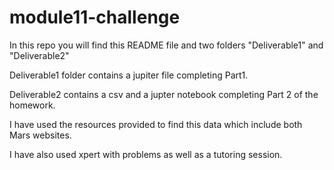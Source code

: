 # module11-challenge

In this repo you will find this README file and two folders "Deliverable1" and "Deliverable2"

Deliverable1 folder contains a jupiter file completing Part1.

Deliverable2 contains a csv and a jupter notebook completing Part 2 of the homework.

I have used the resources provided to find this data which include both Mars websites.

I have also used xpert with problems as well as a tutoring session.
